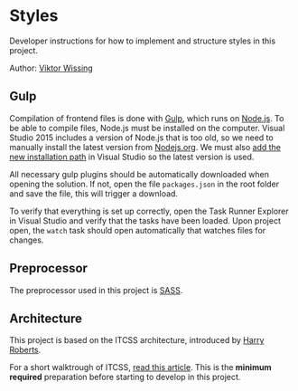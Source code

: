 ﻿# Styles
Developer instructions for how to implement and structure styles in this project.

Author: [Viktor Wissing](mailto:viktor.wissing@cgi.com)

## Gulp
Compilation of frontend files is done with [Gulp](http://www.gulpjs.com), which runs on [Node.js](http://www.nodejs.org). To be able to compile files, Node.js must be installed on the computer. Visual Studio 2015 includes a version of Node.js that is too old, so we need to manually install the latest version from [Nodejs.org](http://www.nodejs.org). We must also [add the new installation path](http://ryanhayes.net/synchronize-node-js-install-version-with-visual-studio-2015) in Visual Studio so the latest version is used.

All necessary gulp plugins should be automatically downloaded when opening the solution. If not, open the file `packages.json` in the root folder and save the file, this will trigger a download.

To verify that everything is set up correctly, open the Task Runner Explorer in Visual Studio and verify that the tasks have been loaded. Upon project open, the `watch` task should open automatically that watches files for changes.

## Preprocessor
The preprocessor used in this project is [SASS](http://sass-lang.com/guide).

## Architecture
This project is based on the ITCSS architecture, introduced by [Harry Roberts](http://csswizardry.com).

For a short walktrough of ITCSS, [read this article](http://www.creativebloq.com/web-design/manage-large-css-projects-itcss-101517528). This is the **minimum required** preparation before starting to develop in this project.

For a detailed walkthrough of ITCSS, [watch this seminar](https://www.youtube.com/watch?v=1OKZOV-iLj4). This is the **recommended** preparation before starting to develop in this project.

## Bundling
In the file `styles.scss`, we define which files that should be included in the bundle. The bundling is then performed by [Gulp](http://gulpjs.com). The distribution files are placed in the folder `/styles/dist/`. If the build server where the website should be deployed supports Gulp, the destination files should not be included in the project. If the webserver lacks support for Gulp, the destination files needs to be included in the project.

## Source maps
The project has been set up to automatically generate source maps each time a scss file is saved. Source maps make it easy to locate exactly where a peace of code originates from when inspecting elements in the web browser. The source maps are generated by [Gulp](http://gulpjs.com) and included in the development bundle `styles.css`. The source maps are not included in the production bundle `styles.min.css`.

## Documentation
The project has been set up to automatically generate [SassDoc](http://sassdoc.com) documentation each time a scss file is saved. The generation is performed by [Gulp](http://gulpjs.com), and the generated html is placed in the folder `/Documentation/Frontend/Styles/Sassdoc/`.

## Style Template
A style template is included in the project that shows all available tags, objects and components that can be used when developing the frontend. This is a good starting point when setting global styles or planning a new component to see what's already available in the toolkit. The style template can be found at [http://localhost:12345/StyleTemplate](http://localhost:12345/StyleTemplate) (replace "12345" with the correct port number).

## EPiServer TinyMCE
A special css file, `editor.css`, is used for configuring styles that should be available in [EPiServer TinyMCE editor](http://world.episerver.com/documentation/Items/Developers-Guide/EPiServer-CMS/9/Editing/Customizing-the-TinyMCE-editor). This file should not be included in the bundle since it is referenced from the website settings in EPiServer.

## No-js
A special css file, `no-js.css`, is included on the website when Javascript has been disabled in the browser. This file is used to create a graceful degradation of functionality.
